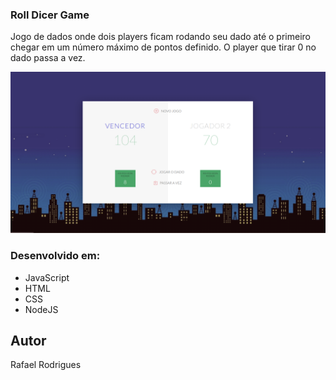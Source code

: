 ### Roll Dicer Game

Jogo de dados onde dois players ficam rodando seu dado até o primeiro chegar em um número máximo de pontos definido. O player que tirar 0 no dado passa a vez.

![](rollDicer.png)

### Desenvolvido em:

* JavaScript
* HTML
* CSS
* NodeJS

## Autor

Rafael Rodrigues
